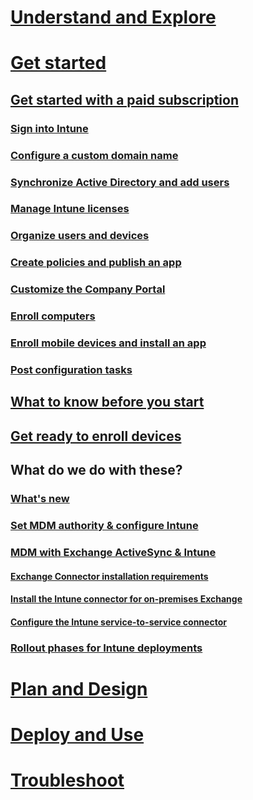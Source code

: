 # [Understand and Explore](/intune/understand/ways-to-do-enterprise-mobility.html)
# [Get started](what-s-new-in-microsoft-intune.md)


## [Get started with a paid subscription](get-started-with-a-paid-subscription-to-microsoft-intune-test.md)
### [Sign into Intune](get-started-with-a-paid-subscription-to-microsoft-intune-step-1.md)
### [Configure a custom domain name](get-started-with-a-paid-subscription-to-microsoft-intune-step-2.md)
### [Synchronize Active Directory and add users](get-started-with-a-paid-subscription-to-microsoft-intune-step-3.md)
### [Manage Intune licenses](get-started-with-a-paid-subscription-to-microsoft-intune-step-4.md)
### [Organize users and devices](get-started-with-a-paid-subscription-to-microsoft-intune-step-5.md)
### [Create policies and publish an app](get-started-with-a-paid-subscription-to-microsoft-intune-step-6.md)
### [Customize the Company Portal](get-started-with-a-paid-subscription-to-microsoft-intune-step-7.md)
### [Enroll computers](get-started-with-a-paid-subscription-to-microsoft-intune-step-8.md)
### [Enroll mobile devices and install an app](get-started-with-a-paid-subscription-to-microsoft-intune-step-9.md)
### [Post configuration tasks](post-configuration-tasks.md)
## [What to know before you start](What-to-know-before-setting-up-microsoft-intune.md)
## [Get ready to enroll devices](get-ready-to-enroll-devices-in-microsoft-intune.md)

## What do we do with these?
### [What's new](What-s-new-in-microsoft-intune.md)
### [Set MDM authority & configure Intune](Set-mobile-device-management-authority-and-configure-microsoft-intune.md)
### [MDM with Exchange ActiveSync & Intune](mobile-device-management-with-exchange-activesync-and-microsoft-intune.md)
#### [Exchange Connector installation requirements](Intune-Exchange-connector-requirements.md)
#### [Install the Intune connector for on-premises Exchange](Intune-on-premises-Exchange-connector.md)
#### [Configure the Intune service-to-service connector](Intune-service-to-service-Exchange-connector.md)
### [Rollout phases for Intune deployments](rollout-phases-for-microsoft-intune-deployment.md)

# [Plan and Design](/intune/plandesign/plan-your-user-and-device-groups.html)
# [Deploy and Use](/intune/deployuse/learn-how-to-deploy-a-solution-for-protecting-company-email-and-documents.html)
# [Troubleshoot](/intune/troubleshoot/how-to-get-support-for-microsoft-intune.html)
